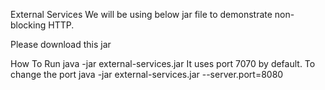 External Services
We will be using below jar file to demonstrate non-blocking HTTP.

Please download this jar

How To Run
java -jar external-services.jar
It uses port 7070 by default.
To change the port
java -jar external-services.jar --server.port=8080